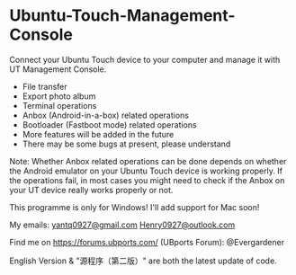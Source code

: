 # Ubuntu-Touch-Management-Console
Connect your Ubuntu Touch device to your computer and manage it with UT Management Console.

- File transfer
- Export photo album
- Terminal operations
- Anbox (Android-in-a-box) related operations
- Bootloader (Fastboot mode) related operations
- More features will be added in the future
- There may be some bugs at present, please understand

Note: Whether Anbox related operations can be done depends on whether the Android emulator on your Ubuntu Touch device is working properly. If the operations fail, in most cases you might need to check if the Anbox on your UT device really works properly or not.

This programme is only for Windows! I'll add support for Mac soon!

My emails:
yantq0927@gmail.com
Henry0927@outlook.com

Find me on https://forums.ubports.com/ (UBports Forum): @Evergardener

English Version & "源程序（第二版）" are both the latest update of code.
